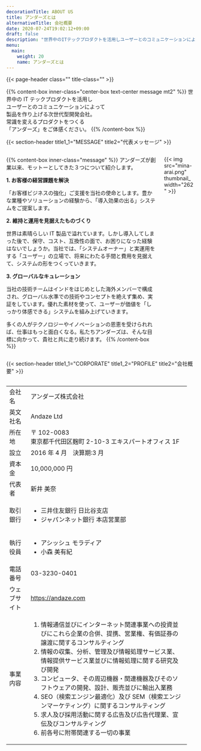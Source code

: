 ```yaml
---
decorationTitle: ABOUT US
title: アンダーズとは
alternativeTitle: 会社概要
date: 2020-07-24T19:02:12+09:00
draft: false
description: "世界中のITテックプロダクトを活用しユーザーとのコミュニケーションによって製品を作り上げる次世代型開発会社。常識を変えるプロダクトをつくる「アンダーズ」をご体感ください。"
menu:
  main:
    weight: 20
    name: アンダーズとは
---
```


{{< page-header class="" title-class="" >}}

<div amp-fx="fade-in" data-duration="500ms">

{{% content-box inner-class="center-box text-center message mt2" %}}
世界中の IT テックプロダクトを活用し  
ユーザーとのコミュニケーションによって  
製品を作り上げる次世代型開発会社。  
常識を変えるプロダクトをつくる  
「アンダーズ」をご体感ください。
{{% /content-box %}}

</div>

{{< section-header title1_1="MESSAGE" title2="代表メッセージ" >}}

<div class='container picturein'>
  <div class='columns'>
  <div class="column col-10 col-md-9">

{{% content-box inner-class="message" %}}
アンダーズが創業以来、モットーとしてきた３つについて紹介します。

**1. お客様の経営課題を解決**

「お客様ビジネスの強化」ご支援を当社の使命とします。豊かな業種やソリューションの経験から、「導入効果の出る」システムをご提案します。

**2. 維持と運用を見据えたものづくり**

世界は素晴らしい IT 製品で溢れています。しかし導入してしまった後で、保守、コスト、互換性の面で、お困りになった経験はないでしょうか。当社では、「システムオーナー」と実運用をする「ユーザー」の立場で、将来にわたる手間と費用を見据えて、システムの形をつくっていきます。

**3. グローバルなキュレーション**

当社の技術チームはインドをはじめとした海外メンバーで構成され、グローバル水準での技術やコンセプトを絶えず集め、実証をしています。優れた素材を使って、ユーザーが価値を「しっかり体感できる」システムを組み上げていきます。

多くの人がテクノロジーやイノベーションの恩恵を受けられれば、仕事はもっと面白くなる。私たちアンダーズは、そんな目標に向かって、貴社と共に走り続けます。
{{% /content-box %}}

  </div>
  <div amp-fx="fade-in" data-duration="500ms" class="column col-2 col-md-3 pinp">

{{< img src="mina-arai.png" thumbnail_width="262" >}}

  </div>
  </div>
</div>

{{< section-header title1_1="CORPORATE" title1_2="PROFILE" title2="会社概要" >}}

<div amp-fx="fade-in" data-duration="500ms" class='container'>
  <div class='columns'>
  <div class='column col-6 col-md-12'>
  <div class='table-data'>

|              |                                                                                                                                                                                                                                                                                                                                                                                                                                                                                                                                                                            |
| :----------- | :------------------------------------------------------------------------------------------------------------------------------------------------------------------------------------------------------------------------------------------------------------------------------------------------------------------------------------------------------------------------------------------------------------------------------------------------------------------------------------------------------------------------------------------------------------------------- |
| 会社名       | アンダーズ株式会社                                                                                                                                                                                                                                                                                                                                                                                                                                                                                                                                                         |
| 英文社名     | Andaze Ltd                                                                                                                                                                                                                                                                                                                                                                                                                                                                                                                                                                 |
| 所在地       | 〒 102-0083<br>東京都千代田区麹町 2-10-3 エキスパートオフィス 1F                                                                                                                                                                                                                                                                                                                                                                                                                                                                                                           |
| 設立         | 2016 年 4 月　決算期:3 月                                                                                                                                                                                                                                                                                                                                                                                                                                                                                                                                                  |
| 資本金       | 10,000,000 円                                                                                                                                                                                                                                                                                                                                                                                                                                                                                                                                                              |
| 代表者       | 新井 美奈                                                                                                                                                                                                                                                                                                                                                                                                                                                                                                                                                                  |
| 取引銀行     | <ul><li>三井住友銀行 日比谷支店<li>ジャパンネット銀行 本店営業部</ul>                                                                                                                                                                                                                                                                                                                                                                                                                                                                                                      |
| 執行役員     | <ul><li>アシッシュ モラディア<li>小森 美有紀</ul>                                                                                                                                                                                                                                                                                                                                                                                                                                                                                                                          |
| 電話番号     | 03-3230-0401                                                                                                                                                                                                                                                                                                                                                                                                                                                                                                                                                               |
| ウェブサイト | https://andaze.com                                                                                                                                                                                                                                                                                                                                                                                                                                                                                                                                                         |
| 事業内容     | <ol class="small-margin-bottom"><li>情報通信並びにインターネット関連事業への投資並びにこれら企業の合併、提携、営業権、有価証券の譲渡に関するコンサルティング<li>情報の収集、分析、管理及び情報処理サービス業、情報提供サービス業並びに情報処理に関する研究及び開発<li>コンピュータ、その周辺機器・関連機器及びそのソフトウェアの開発、設計、販売並びに輸出⼊業務<li>SEO（検索エンジン最適化）及び SEM（検索エンジンマーケティング）に関するコンサルティング<li>求人及び採用活動に関する広告及び広告代理業、宣伝及びコンサルティング<li>前各号に附帯関連する一切の事業</ol> |

  </div>
  </div>
  <div class='colmun col-6 col-md-12 map'>
  <amp-iframe
  src="https://www.google.com/maps/embed?pb=!1m18!1m12!1m3!1d3240.672117865042!2d139.73825391522857!3d35.685074637368665!2m3!1f0!2f0!3f0!3m2!1i1024!2i768!4f13.1!3m3!1m2!1s0x60188c65324c5317%3A0x96bfd8d9097e9688!2z5pel5pys44CB44CSMTAyLTAwODMg5p2x5Lqs6YO95Y2D5Luj55Sw5Yy66bq555S677yS5LiB55uu77yR77yQ4oiS77yT!5e0!3m2!1sja!2sus!4v1590267465058!5m2!1sja!2sus"
  width="500"
  height="500"
  layout="responsive"
  sandbox="allow-scripts allow-same-origin allow-popups"
  frameborder="0"
  allowfullscreen>
</amp-iframe>
  </div>
  </div>
</div>
